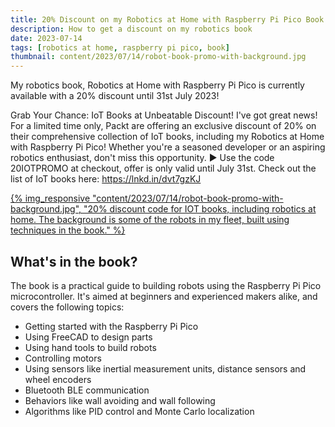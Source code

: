 ```yaml
---
title: 20% Discount on my Robotics at Home with Raspberry Pi Pico Book
description: How to get a discount on my robotics book
date: 2023-07-14
tags: [robotics at home, raspberry pi pico, book]
thumbnail: content/2023/07/14/robot-book-promo-with-background.jpg
---
```

My robotics book, Robotics at Home with Raspberry Pi Pico is currently available with a 20% discount until 31st July 2023!

Grab Your Chance: IoT Books at Unbeatable Discount! I've got great news! For a limited time only, Packt are offering an exclusive discount of 20% on their comprehensive collection of IoT books, including my Robotics at Home with Raspberry Pi Pico! Whether you're a seasoned developer or an aspiring robotics enthusiast, don't miss this opportunity. ▶ Use the code 20IOTPROMO at checkout, offer is only valid until July 31st. Check out the list of IoT books here: <https://lnkd.in/dvt7gzKJ>

[{% img_responsive "content/2023/07/14/robot-book-promo-with-background.jpg", "20% discount code for IOT books, including robotics at home. The background is some of the robots in my fleet, built using techniques in the book." %}](https://lnkd.in/dvt7gzKJ)

## What's in the book?

The book is a practical guide to building robots using the Raspberry Pi Pico microcontroller. It's aimed at beginners and experienced makers alike, and covers the following topics:

- Getting started with the Raspberry Pi Pico
- Using FreeCAD to design parts
- Using hand tools to build robots
- Controlling motors
- Using sensors like inertial measurement units, distance sensors and wheel encoders
- Bluetooth BLE communication
- Behaviors like wall avoiding and wall following
- Algorithms like PID control and Monte Carlo localization
